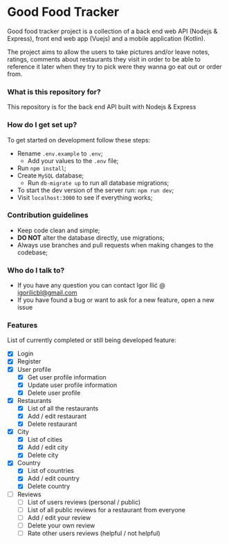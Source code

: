 # Good Food Tracker #

Good food tracker project is a collection of a back end web API (Nodejs & Express), front end web app (Vuejs) and a mobile application (Kotlin). 

The project aims to allow the users to take pictures and/or leave notes, ratings, comments about restaurants they visit in order to be able to reference it later when they try to pick were they wanna go eat out or order from. 

### What is this repository for? ###

This repository is for the back end API built with Nodejs & Express 

### How do I get set up? ###

To get started on development follow these steps:
* Rename `.env.example` to `.env`;
    * Add your values to the `.env` file;
* Run `npm install`;
* Create `MySQL` database;
    * Run `db-migrate up` to run all database migrations;
* To start the dev version of the server run: `npm run dev`;
* Visit `localhost:3000` to see if everything works;
 
### Contribution guidelines ###

* Keep code clean and simple;
* **DO NOT** alter the database directly, use migrations;
* Always use branches and pull requests when making changes to the codebase;

### Who do I talk to? ###

* If you have any question you can contact Igor Ilić @ igorilicbl@gmail.com
* If you have found a bug or want to ask for a new feature, open a new issue

### Features ###
List of currently completed or still being developed feature: 

* [x] Login 
* [x] Register
* [x] User profile
    * [x] Get user profile information
    * [x] Update user profile information
    * [x] Delete user profile
* [x] Restaurants
    * [x] List of all the restaurants
    * [x] Add / edit restaurant
    * [x] Delete restaurant
* [x] City
    * [x] List of cities 
    * [x] Add / edit city
    * [x] Delete city
* [x] Country
    * [x] List of countries 
    * [x] Add / edit country
    * [x] Delete country
* [ ] Reviews
    * [ ] List of users reviews (personal / public)
    * [ ] List of all public reviews for a restaurant from everyone 
    * [ ] Add / edit your review
    * [ ] Delete your own review
    * [ ] Rate other users reviews (helpful / not helpful) 
